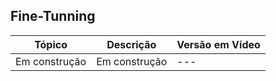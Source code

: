 ## Fine-Tunning

| Tópico | Descrição | Versão em Vídeo |
|-----------|-----------|-----------------|
| Em construção       |  Em construção      | ---            |
